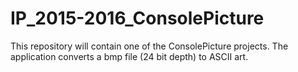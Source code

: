# IP_2015-2016_ConsolePicture
This repository will contain one of the ConsolePicture projects.
The application converts a bmp file (24 bit depth) to ASCII art.
